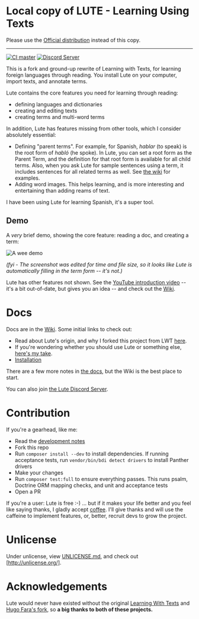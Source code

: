 # Local copy of LUTE - Learning Using Texts

Please use the [Official distribution](https://github.com/jzohrab/lute) instead of this copy.

------

[![CI master](https://github.com/jzohrab/lute/actions/workflows/symfony-ci.yml/badge.svg?branch=master)](https://github.com/jzohrab/lute/actions/workflows/symfony-ci.yml?query=branch%3Amaster)
[![Discord Server](https://badgen.net/badge/icon/discord?icon=discord&label)](https://discord.gg/CzFUQP5m8u)

This is a fork and ground-up rewrite of Learning with Texts, for learning foreign languages through reading.  You install Lute on your computer, import texts, and annotate terms.

Lute contains the core features you need for learning through reading:

* defining languages and dictionaries
* creating and editing texts
* creating terms and multi-word terms

In addition, Lute has features missing from other tools, which I consider absolutely essential:

* Defining "parent terms".  For example, for Spanish, _hablar_ (to speak) is the root form of _habló_ (he spoke).  In Lute, you can set a root form as the Parent Term, and the definition for that root form is available for all child terms.  Also, when you ask Lute for sample sentences using a term, it includes sentences for all related terms as well.  See [the wiki](https://github.com/jzohrab/lute/wiki/Parent-Terms) for examples.
* Adding word images.  This helps learning, and is more interesting and entertaining than adding reams of text.

I have been using Lute for learning Spanish, it's a super tool.

## Demo

A _very_ brief demo, showing the core feature: reading a doc, and creating a term:

[comment]: # (See docs/adding_readme_gif.md for notes)

![A wee demo](https://user-images.githubusercontent.com/1637133/210660839-b9aebebc-60c6-43fc-9f6d-daf2c448f825.gif)

_(fyi - The screenshot was edited for time and file size, so it looks like Lute is automatically filling in the term form -- it's not.)_

Lute has other features not shown. See the [YouTube introduction video](https://youtu.be/cjSqQTwUFCY) -- it's a bit out-of-date, but gives you an idea -- and check out the [Wiki](https://github.com/jzohrab/lute/wiki).


# Docs

Docs are in the [Wiki](https://github.com/jzohrab/lute/wiki).  Some initial links to check out:

* Read about Lute's origin, and why I forked this project from LWT [here](https://github.com/jzohrab/lute/wiki/Project-origin).
* If you're wondering whether you should use Lute or something else, [here's my take](https://github.com/jzohrab/lute/wiki/Lute-alternatives).
* [Installation](https://github.com/jzohrab/lute/wiki/Installation)

There are a few more notes in [the docs](./docs/README.md), but the Wiki is the best place to start.

You can also join [the Lute Discord Server](https://discord.gg/CzFUQP5m8u).

# Contribution

If you're a gearhead, like me:

* Read the [development notes](https://github.com/jzohrab/lute/wiki/Development)
* Fork this repo
* Run `composer install --dev` to install dependencies.  If running acceptance tests, run `vendor/bin/bdi detect drivers` to install Panther drivers
* Make your changes
* Run `composer test:full` to ensure everything passes.  This runs psalm, Doctrine ORM mapping checks, and unit and acceptance tests
* Open a PR

If you're a user: Lute is free :-) ... but if it makes your life better and you feel like saying thanks, I gladly accept <a href="https://www.buymeacoffee.com/jzohrab" target="_blank">coffee</a>.  I'll give thanks and will use the caffeine to implement features, or, better, recruit devs to grow the project.

# Unlicense

Under unlicense, view [UNLICENSE.md](UNLICENSE.md), and check out [http://unlicense.org/].

# Acknowledgements

Lute would never have existed without the original [Learning With Texts](https://sourceforge.net/projects/learning-with-texts) and [Hugo Fara's fork](https://github.com/hugofara), so **a big thanks to both of these projects.**
